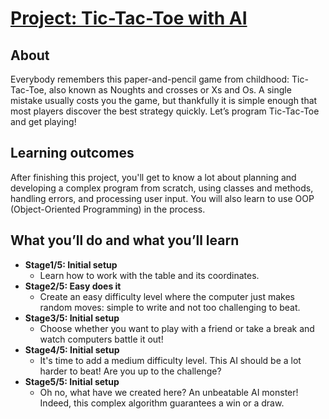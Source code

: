 # [Project: Tic-Tac-Toe with AI](https://hyperskill.org/projects/81?track=1)

## About
Everybody remembers this paper-and-pencil game from childhood: Tic-Tac-Toe, also known as Noughts and crosses or Xs and Os. A single mistake usually costs you the game, but thankfully it is simple enough that most players discover the best strategy quickly. Let’s program Tic-Tac-Toe and get playing!

## Learning outcomes
After finishing this project, you'll get to know a lot about planning and developing a complex program from scratch, using classes and methods, handling errors, and processing user input. You will also learn to use OOP (Object-Oriented Programming) in the process.

## What you’ll do and what you’ll learn
* **Stage1/5: Initial setup**
  * Learn how to work with the table and its coordinates.
* **Stage2/5: Easy does it**
  * Create an easy difficulty level where the computer just makes random moves: simple to write and not too challenging to beat.
* **Stage3/5: Initial setup**
  * Choose whether you want to play with a friend or take a break and watch computers battle it out!
* **Stage4/5: Initial setup**
  * It's time to add a medium difficulty level. This AI should be a lot harder to beat! Are you up to the challenge?
* **Stage5/5: Initial setup**
  * Oh no, what have we created here? An unbeatable AI monster! Indeed, this complex algorithm guarantees a win or a draw. 
